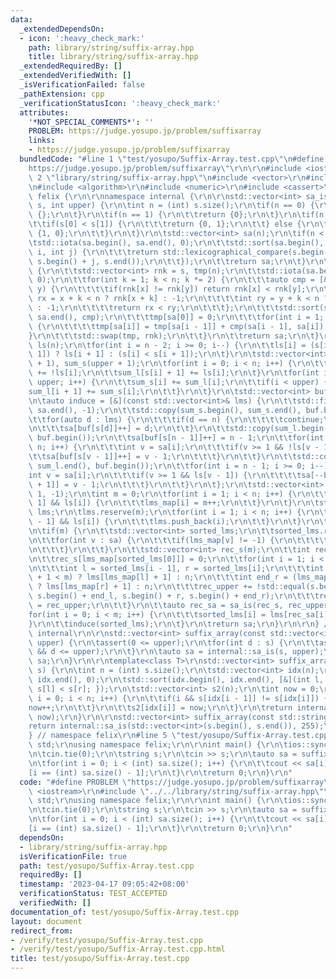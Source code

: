 ```yaml
---
data:
  _extendedDependsOn:
  - icon: ':heavy_check_mark:'
    path: library/string/suffix-array.hpp
    title: library/string/suffix-array.hpp
  _extendedRequiredBy: []
  _extendedVerifiedWith: []
  _isVerificationFailed: false
  _pathExtension: cpp
  _verificationStatusIcon: ':heavy_check_mark:'
  attributes:
    '*NOT_SPECIAL_COMMENTS*': ''
    PROBLEM: https://judge.yosupo.jp/problem/suffixarray
    links:
    - https://judge.yosupo.jp/problem/suffixarray
  bundledCode: "#line 1 \"test/yosupo/Suffix-Array.test.cpp\"\n#define PROBLEM \"\
    https://judge.yosupo.jp/problem/suffixarray\"\r\n\r\n#include <iostream>\r\n#line\
    \ 2 \"library/string/suffix-array.hpp\"\n#include <vector>\r\n#include <cstring>\r\
    \n#include <algorithm>\r\n#include <numeric>\r\n#include <cassert>\r\n\r\nnamespace\
    \ felix {\r\n\r\nnamespace internal {\r\n\r\nstd::vector<int> sa_is(const std::vector<int>&\
    \ s, int upper) {\r\n\tint n = (int) s.size();\r\n\tif(n == 0) {\r\n\t\treturn\
    \ {};\r\n\t}\r\n\tif(n == 1) {\r\n\t\treturn {0};\r\n\t}\r\n\tif(n == 2) {\r\n\
    \t\tif(s[0] < s[1]) {\r\n\t\t\treturn {0, 1};\r\n\t\t} else {\r\n\t\t\treturn\
    \ {1, 0};\r\n\t\t}\r\n\t}\r\n\tstd::vector<int> sa(n);\r\n\tif(n < 10) {\r\n\t\
    \tstd::iota(sa.begin(), sa.end(), 0);\r\n\t\tstd::sort(sa.begin(), sa.end(), [&](int\
    \ i, int j) {\r\n\t\t\treturn std::lexicographical_compare(s.begin() + i, s.end(),\
    \ s.begin() + j, s.end());\r\n\t\t});\r\n\t\treturn sa;\r\n\t}\r\n\tif(n < 40)\
    \ {\r\n\t\tstd::vector<int> rnk = s, tmp(n);\r\n\t\tstd::iota(sa.begin(), sa.end(),\
    \ 0);\r\n\t\tfor(int k = 1; k < n; k *= 2) {\r\n\t\t\tauto cmp = [&](int x, int\
    \ y) {\r\n\t\t\t\tif(rnk[x] != rnk[y]) return rnk[x] < rnk[y];\r\n\t\t\t\tint\
    \ rx = x + k < n ? rnk[x + k] : -1;\r\n\t\t\t\tint ry = y + k < n ? rnk[y + k]\
    \ : -1;\r\n\t\t\t\treturn rx < ry;\r\n\t\t\t};\r\n\t\t\tstd::sort(sa.begin(),\
    \ sa.end(), cmp);\r\n\t\t\ttmp[sa[0]] = 0;\r\n\t\t\tfor(int i = 1; i < n; i++)\
    \ {\r\n\t\t\t\ttmp[sa[i]] = tmp[sa[i - 1]] + cmp(sa[i - 1], sa[i]);\r\n\t\t\t\
    }\r\n\t\t\tstd::swap(tmp, rnk);\r\n\t\t}\r\n\t\treturn sa;\r\n\t}\r\n\tstd::vector<bool>\
    \ ls(n);\r\n\tfor(int i = n - 2; i >= 0; i--) {\r\n\t\tls[i] = (s[i] == s[i +\
    \ 1]) ? ls[i + 1] : (s[i] < s[i + 1]);\r\n\t}\r\n\tstd::vector<int> sum_l(upper\
    \ + 1), sum_s(upper + 1);\r\n\tfor(int i = 0; i < n; i++) {\r\n\t\tsum_s[s[i]]\
    \ += !ls[i];\r\n\t\tsum_l[s[i] + 1] += ls[i];\r\n\t}\r\n\tfor(int i = 0; i <=\
    \ upper; i++) {\r\n\t\tsum_s[i] += sum_l[i];\r\n\t\tif(i < upper) {\r\n\t\t\t\
    sum_l[i + 1] += sum_s[i];\r\n\t\t}\r\n\t}\r\n\tstd::vector<int> buf(upper + 1);\r\
    \n\tauto induce = [&](const std::vector<int>& lms) {\r\n\t\tstd::fill(sa.begin(),\
    \ sa.end(), -1);\r\n\t\tstd::copy(sum_s.begin(), sum_s.end(), buf.begin());\r\n\
    \t\tfor(auto d : lms) {\r\n\t\t\tif(d == n) {\r\n\t\t\t\tcontinue;\r\n\t\t\t}\r\
    \n\t\t\tsa[buf[s[d]]++] = d;\r\n\t\t}\r\n\t\tstd::copy(sum_l.begin(), sum_l.end(),\
    \ buf.begin());\r\n\t\tsa[buf[s[n - 1]]++] = n - 1;\r\n\t\tfor(int i = 0; i <\
    \ n; i++) {\r\n\t\t\tint v = sa[i];\r\n\t\t\tif(v >= 1 && !ls[v - 1]) {\r\n\t\t\
    \t\tsa[buf[s[v - 1]]++] = v - 1;\r\n\t\t\t}\r\n\t\t}\r\n\t\tstd::copy(sum_l.begin(),\
    \ sum_l.end(), buf.begin());\r\n\t\tfor(int i = n - 1; i >= 0; i--) {\r\n\t\t\t\
    int v = sa[i];\r\n\t\t\tif(v >= 1 && ls[v - 1]) {\r\n\t\t\t\tsa[--buf[s[v - 1]\
    \ + 1]] = v - 1;\r\n\t\t\t}\r\n\t\t}\r\n\t};\r\n\tstd::vector<int> lms_map(n +\
    \ 1, -1);\r\n\tint m = 0;\r\n\tfor(int i = 1; i < n; i++) {\r\n\t\tif(!ls[i -\
    \ 1] && ls[i]) {\r\n\t\t\tlms_map[i] = m++;\r\n\t\t}\r\n\t}\r\n\tstd::vector<int>\
    \ lms;\r\n\tlms.reserve(m);\r\n\tfor(int i = 1; i < n; i++) {\r\n\t\tif(!ls[i\
    \ - 1] && ls[i]) {\r\n\t\t\tlms.push_back(i);\r\n\t\t}\r\n\t}\r\n\tinduce(lms);\r\
    \n\tif(m) {\r\n\t\tstd::vector<int> sorted_lms;\r\n\t\tsorted_lms.reserve(m);\r\
    \n\t\tfor(int v : sa) {\r\n\t\t\tif(lms_map[v] != -1) {\r\n\t\t\t\tsorted_lms.push_back(v);\r\
    \n\t\t\t}\r\n\t\t}\r\n\t\tstd::vector<int> rec_s(m);\r\n\t\tint rec_upper = 0;\r\
    \n\t\trec_s[lms_map[sorted_lms[0]]] = 0;\r\n\t\tfor(int i = 1; i < m; i++) {\r\
    \n\t\t\tint l = sorted_lms[i - 1], r = sorted_lms[i];\r\n\t\t\tint end_l = (lms_map[l]\
    \ + 1 < m) ? lms[lms_map[l] + 1] : n;\r\n\t\t\tint end_r = (lms_map[r] + 1 < m)\
    \ ? lms[lms_map[r] + 1] : n;\r\n\t\t\trec_upper += !std::equal(s.begin() + l,\
    \ s.begin() + end_l, s.begin() + r, s.begin() + end_r);\r\n\t\t\trec_s[lms_map[r]]\
    \ = rec_upper;\r\n\t\t}\r\n\t\tauto rec_sa = sa_is(rec_s, rec_upper);\r\n\t\t\
    for(int i = 0; i < m; i++) {\r\n\t\t\tsorted_lms[i] = lms[rec_sa[i]];\r\n\t\t\
    }\r\n\t\tinduce(sorted_lms);\r\n\t}\r\n\treturn sa;\r\n}\r\n\r\n} // namespace\
    \ internal\r\n\r\nstd::vector<int> suffix_array(const std::vector<int>& s, int\
    \ upper) {\r\n\tassert(0 <= upper);\r\n\tfor(int d : s) {\r\n\t\tassert(0 <= d\
    \ && d <= upper);\r\n\t}\r\n\tauto sa = internal::sa_is(s, upper);\r\n\treturn\
    \ sa;\r\n}\r\n\r\ntemplate<class T>\r\nstd::vector<int> suffix_array(const std::vector<T>&\
    \ s) {\r\n\tint n = (int) s.size();\r\n\tstd::vector<int> idx(n);\r\n\tstd::iota(idx.begin(),\
    \ idx.end(), 0);\r\n\tstd::sort(idx.begin(), idx.end(), [&](int l, int r) { return\
    \ s[l] < s[r]; });\r\n\tstd::vector<int> s2(n);\r\n\tint now = 0;\r\n\tfor(int\
    \ i = 0; i < n; i++) {\r\n\t\tif(i && s[idx[i - 1]] != s[idx[i]]) {\r\n\t\t\t\
    now++;\r\n\t\t}\r\n\t\ts2[idx[i]] = now;\r\n\t}\r\n\treturn internal::sa_is(s2,\
    \ now);\r\n}\r\n\r\nstd::vector<int> suffix_array(const std::string& s) {\r\n\t\
    return internal::sa_is(std::vector<int>(s.begin(), s.end()), 255);\r\n}\r\n\r\n\
    } // namespace felix\r\n#line 5 \"test/yosupo/Suffix-Array.test.cpp\"\nusing namespace\
    \ std;\r\nusing namespace felix;\r\n\r\nint main() {\r\n\tios::sync_with_stdio(false);\r\
    \n\tcin.tie(0);\r\n\tstring s;\r\n\tcin >> s;\r\n\tauto sa = suffix_array(s);\r\
    \n\tfor(int i = 0; i < (int) sa.size(); i++) {\r\n\t\tcout << sa[i] << \" \\n\"\
    [i == (int) sa.size() - 1];\r\n\t}\r\n\treturn 0;\r\n}\r\n"
  code: "#define PROBLEM \"https://judge.yosupo.jp/problem/suffixarray\"\r\n\r\n#include\
    \ <iostream>\r\n#include \"../../library/string/suffix-array.hpp\"\r\nusing namespace\
    \ std;\r\nusing namespace felix;\r\n\r\nint main() {\r\n\tios::sync_with_stdio(false);\r\
    \n\tcin.tie(0);\r\n\tstring s;\r\n\tcin >> s;\r\n\tauto sa = suffix_array(s);\r\
    \n\tfor(int i = 0; i < (int) sa.size(); i++) {\r\n\t\tcout << sa[i] << \" \\n\"\
    [i == (int) sa.size() - 1];\r\n\t}\r\n\treturn 0;\r\n}\r\n"
  dependsOn:
  - library/string/suffix-array.hpp
  isVerificationFile: true
  path: test/yosupo/Suffix-Array.test.cpp
  requiredBy: []
  timestamp: '2023-04-17 09:05:42+08:00'
  verificationStatus: TEST_ACCEPTED
  verifiedWith: []
documentation_of: test/yosupo/Suffix-Array.test.cpp
layout: document
redirect_from:
- /verify/test/yosupo/Suffix-Array.test.cpp
- /verify/test/yosupo/Suffix-Array.test.cpp.html
title: test/yosupo/Suffix-Array.test.cpp
---
```

